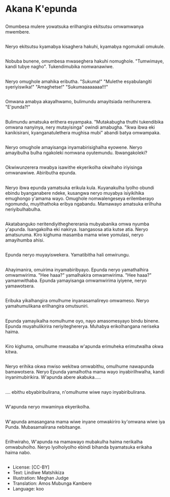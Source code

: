 # Akana K'epunda

##
Omumbesa mulere yowatsuka erilhangira ekitsutsu omwamwanya mwembere.

##
Neryo ekitsutsu kyamabya kisaghera hakuhi, kyamabya ngomukali omukule.

##
Nobuba bunene, omumbesa mwaseghera hakuhi nomughole. "Tumwimaye, kandi tubye nagho". Tukendimubika nomwanawiwe.

##
Neryo omughole amahika eributha. "Sukuma!" "Mulethe esyabulangiti syeriyiswika!" "Amaghetse!" "Sukumaaaaaaaa!!!"

##
Omwana amabya akayalhwamo, bulimundu amayitsiada nerihunerera. "E'punda?!"

##
Bulimundu amatsuka erithera esyampaka. "Mutakabugha thuthi tukendibika omwana nanyinya, nery mutayisinga" owindi amabugha. "Ikwa ibwa eki kanikisirani, kyanganatulethera mughisa mubi" abandi batya omwampaka.

##
Neryo omughole amayisanga inyamabirisighalha eyowene.  Neryo amayibulha bulha ngakoleki nomwana oyutemundu. Ibwangakoleki?

##
Okwiwunzerera mwabya isawithe ekyerikolha okwihaho iriyisinga omwanawiwe. Abiributha epunda.

##
Neryo ibwa epunda yamatsuka erikula kula. Kuyanakulha lyolho obundi ebindu byanganabere ndeke, kusangwa neryo muyabya isiyikihika emughongo y'amama wayo. Omughole nomwalengeseya erilemberayo ngomundu, muyithathoka eribya ngabandu.  Mamawayo amatsuka erilhuha neriyibulhabulha.

##
Akatabanguko neritendiyitheghererania mubyabanika omwa nyumba y'apunda. Isangakolha eki nakirya. Isangasosa atia kutse atia. Neryo amatsuruma. Kiro kighuma masamba mama wiwe yomulasi, neryo amayihumba ahisi.

##
Epunda neryo muyayiswekera. Yamatibitha hali omwirungu.

##
Ahayimanira, omuirima inyamabiribyayo. Epunda neryo yamathalhira omwamwirima. "Hee haaa?" yamalhakira omwamwirima. "Hee haaa?" yamamwithaba. Epunda yamayisanga omwamwirima iyiyene, neryo yamawotsera.

##
Eribuka yikalhangira omulhume inyanasamalireyo omwameso. Neryo yamahumulikana erilhangira omutsuniri.

##
Epunda yamayikalha nomulhume oyo, nayo amasomesyayo bindu binene. Epunda  muyahulikirira neriyiteghererya. Muhabya erikolhangana neriseka haima.

##
Kiro kighuma, omulhume mwasaba w'apunda erimuheka erimutwalha okwa kitwa.

##
Neryo erihika okwa mwiso wekitwa omwabithu, omulhume nawapunda bamawotsera.  Neryo Epunda yamalhotha mama wayo inyabirilhwalha, kandi inyanimubirikira.  W'apunda abere akabuka.....

##
.... ebithu ebyabiribulirana, n'omulhume wiwe nayo inyabiribulirana.

##
W'apunda neryo mwaminya ekyerikolha.

##
W'apunda amasangana mama wiwe inyane omwakiriro ky'omwana wiwe iya Punda. Mubasamalirana nebitsange.

##
Erilhwiraho, W'apunda na mamawayo mubakulha haima nerikalha omwabuholho.  Neryo lyolholyolho ebindi bihanda byamatsuka erikaha haima nabo.

##
* License: [CC-BY]
* Text: Lindiwe Matshikiza
* Illustration: Meghan Judge
* Translation: Amos Mubunga Kambere
* Language: koo
